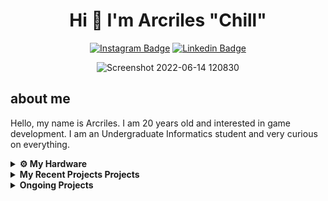 <h1  align="center">Hi
👋 I'm Arcriles "Chill"</h1>

<div align="center">

[![Instagram Badge](https://img.shields.io/badge/-Instagram-e4405f?style=flat-square&logo=Instagram&logoColor=white)](https://instagram.com/chill_arcriles/) [![Linkedin Badge](https://img.shields.io/badge/-LinkedIn-0e76a8?style=flat-square&logo=Linkedin&logoColor=white)](https://linkedin.com/in/arcriles/) 

</div>

<div align="center">
	
![Screenshot 2022-06-14 120830](https://user-images.githubusercontent.com/30470009/182111691-5c495c67-58cc-4c91-a16c-f63903a56cca.png)

</div>


## about me
Hello, my name is Arcriles. I am 20 years old and interested in game development. I am an Undergraduate Informatics student and very curious on everything.


<details>	
  <br />
  <summary><b>⚙️ My Hardware</b></summary>
  	<ul>
  	    <li><b>OS:</b> Linux </li>
	    <li><b>Laptop: </b> Asus TUF A15 Ryzen 5 4800H</li>
  	    <li><b>Browser: </b> Microsoft Edge</li>
	    <li><b>Code Editor:</b> Visual Studio Code</li>
	</ul>	
</details>

<details>
  <summary><b>My Recent Projects Projects</b></summary>

  <br />
  <table>
    <thead align="center">
      <tr border: none;>
        <td><b>💻 Projects</b></td>
      </tr>
    </thead>
    <tbody>
      <tr>
	     <td><a href="https://github.com/arcriles/TugasAkhirAI"><b> Face Detection</b></a></td>
      </tr>
      <tr>
	     <td><a href="https://github.com/arcriles/JoPhoto"><b>JoPhoto</b></a></td>
      </tr>
      <tr>
	     <td><a href="http://bookinghotel.epizy.com/?i=1"><b>BOOK A HOTEL</b></a></td>
      </tr>
      <tr>
	     <td><a href="https://pemwebrental.000webhostapp.com/"><b>GAME RENTALS</b></a></td>
      </tr>
       <tr>
	     <td><a href="https://umn.itch.io/stranded"><b>Stranded</b></a></td>
      </tr>
       <tr>
	     <td><a href="https://arcriles.itch.io/idle-slayer"><b>Idle Slayer </b></a></td>
      </tr>
      
   </tbody>
  </table>
  <br />
</details>
 
<details>	
  <br />
  <summary><b> Ongoing Projects</b></summary>
  	<ul>
  	    <li><b>HTB writeups</b> my personal writeups for my CV</li>
  	    <li><b>My own Website</b> my personal Website</li>
	</ul>	
</details>
